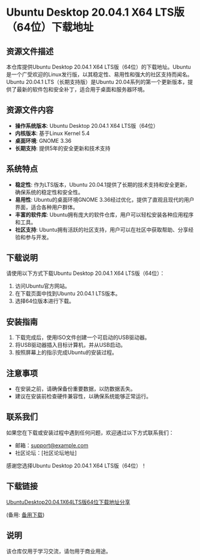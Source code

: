 # Ubuntu Desktop 20.04.1 X64 LTS版（64位）下载地址

## 资源文件描述

本仓库提供Ubuntu Desktop 20.04.1 X64 LTS版（64位）的下载地址。Ubuntu是一个广受欢迎的Linux发行版，以其稳定性、易用性和强大的社区支持而闻名。Ubuntu 20.04.1 LTS（长期支持版）是Ubuntu 20.04系列的第一个更新版本，提供了最新的软件包和安全补丁，适合用于桌面和服务器环境。

## 资源文件内容

- **操作系统版本**: Ubuntu Desktop 20.04.1 X64 LTS版（64位）
- **内核版本**: 基于Linux Kernel 5.4
- **桌面环境**: GNOME 3.36
- **长期支持**: 提供5年的安全更新和技术支持

## 系统特点

- **稳定性**: 作为LTS版本，Ubuntu 20.04.1提供了长期的技术支持和安全更新，确保系统的稳定性和安全性。
- **易用性**: Ubuntu的桌面环境GNOME 3.36经过优化，提供了直观且现代的用户界面，适合各种用户群体。
- **丰富的软件库**: Ubuntu拥有庞大的软件仓库，用户可以轻松安装各种应用程序和工具。
- **社区支持**: Ubuntu拥有活跃的社区支持，用户可以在社区中获取帮助、分享经验和参与开发。

## 下载说明

请使用以下方式下载Ubuntu Desktop 20.04.1 X64 LTS版（64位）：

1. 访问Ubuntu官方网站。
2. 在下载页面中找到Ubuntu 20.04.1 LTS版本。
3. 选择64位版本进行下载。

## 安装指南

1. 下载完成后，使用ISO文件创建一个可启动的USB驱动器。
2. 将USB驱动器插入目标计算机，并从USB启动。
3. 按照屏幕上的指示完成Ubuntu的安装过程。

## 注意事项

- 在安装之前，请确保备份重要数据，以防数据丢失。
- 建议在安装前检查硬件兼容性，以确保系统能够正常运行。

## 联系我们

如果您在下载或安装过程中遇到任何问题，欢迎通过以下方式联系我们：

- 邮箱：support@example.com
- 社区论坛：[社区论坛地址]

感谢您选择Ubuntu Desktop 20.04.1 X64 LTS版（64位）！

## 下载链接
[UbuntuDesktop20.04.1X64LTS版64位下载地址分享](https://pan.quark.cn/s/4ed4fde324bd) 

(备用: [备用下载](https://pan.baidu.com/s/1n9Fw4Tx4oc_aBBnCbaZUNg?pwd=1234))

## 说明

该仓库仅用于学习交流，请勿用于商业用途。
